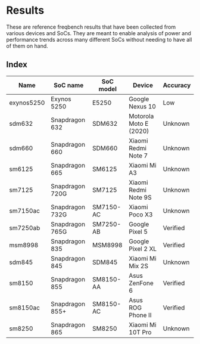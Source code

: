 # Results

These are reference freqbench results that have been collected from various devices and SoCs. They are meant to enable analysis of power and performance trends across many different SoCs without needing to have all of them on hand.

## Index

| Name | SoC name | SoC model | Device | Accuracy |
| ---- | -------- | --------- | ------ | -------- |
| exynos5250 | Exynos 5250 | E5250 | Google Nexus 10 | Low |
| sdm632 | Snapdragon 632 | SDM632 | Motorola Moto E (2020) | Unknown |
| sdm660 | Snapdragon 660 | SDM660 | Xiaomi Redmi Note 7 | Unknown |
| sm6125 | Snapdragon 665 | SM6125 | Xiaomi Mi A3 | Unknown |
| sm7125 | Snapdragon 720G | SM7125 | Xiaomi Redmi Note 9S | Unknown |
| sm7150ac | Snapdragon 732G | SM7150-AC | Xiaomi Poco X3 | Unknown |
| sm7250ab | Snapdragon 765G | SM7250-AB | Google Pixel 5 | Verified |
| msm8998 | Snapdragon 835 | MSM8998 | Google Pixel 2 XL | Verified |
| sdm845 | Snapdragon 845 | SDM845 | Xiaomi Mi Mix 2S | Unknown |
| sm8150 | Snapdragon 855 | SM8150-AA | Asus ZenFone 6 | Verified |
| sm8150ac | Snapdragon 855+ | SM8150-AC | Asus ROG Phone II | Verified |
| sm8250 | Snapdragon 865 | SM8250 | Xiaomi Mi 10T Pro | Unknown |
